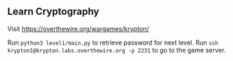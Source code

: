 ## Learn Cryptography

Visit https://overthewire.org/wargames/krypton/


Run `python3 level1/main.py` to retrieve password for next level.
Run `ssh krypton1@krypton.labs.overthewire.org -p 2231` to go to the game server.